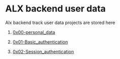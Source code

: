 # ALX backend user data
Alx backend track user data projects are stored here

1. [0x00-personal_data](./0x00-personal_data/)

2. [0x01-Basic_authentication](./0x01-Basic_authentication)

3. [0x02-Session_authentication](./0x02-Session_authentication)

